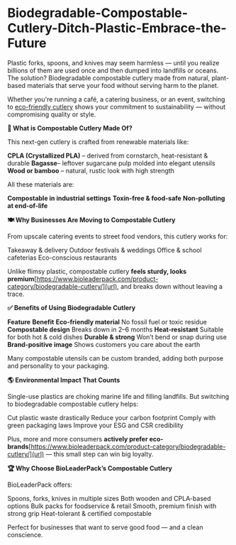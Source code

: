 # Biodegradable-Compostable-Cutlery-Ditch-Plastic-Embrace-the-Future

Plastic forks, spoons, and knives may seem harmless — until you realize billions of them are used once and then dumped into landfills or oceans. The solution? Biodegradable compostable cutlery made from natural, plant-based materials that serve your food without serving harm to the planet.

Whether you're running a café, a catering business, or an event, switching to [eco-friendly cutlery]([url](https://www.bioleaderpack.com/product-category/biodegradable-cutlery/)) shows your commitment to sustainability — without compromising quality or style.

**🍃 What is Compostable Cutlery Made Of?**

This next-gen cutlery is crafted from renewable materials like:

**CPLA (Crystallized PLA)** – derived from cornstarch, heat-resistant & durable
**Bagasse**– leftover sugarcane pulp molded into elegant utensils
**Wood or bamboo** – natural, rustic look with high strength

All these materials are:

**Compostable in industrial settings**
**Toxin-free & food-safe**
**Non-polluting at end-of-life**

**🍽️ Why Businesses Are Moving to Compostable Cutlery**

From upscale catering events to street food vendors, this cutlery works for:

Takeaway & delivery
Outdoor festivals & weddings
Office & school cafeterias
Eco-conscious restaurants

Unlike flimsy plastic, compostable cutlery **feels sturdy, looks premium**[https://www.bioleaderpack.com/product-category/biodegradable-cutlery/](url), and breaks down without leaving a trace.

**✅ Benefits of Using Biodegradable Cutlery**

**Feature**                              **Benefit**
**Eco-friendly material**               No fossil fuel or toxic residue
**Compostable design**                  Breaks down in 2–6 months
**Heat-resistant**                      Suitable for both hot & cold dishes
**Durable & strong**                    Won’t bend or snap during use
**Brand-positive image**                Shows customers you care about the earth

Many compostable utensils can be custom branded, adding both purpose and personality to your packaging.

**🌎 Environmental Impact That Counts**

Single-use plastics are choking marine life and filling landfills. But switching to biodegradable compostable cutlery helps:

Cut plastic waste drastically
Reduce your carbon footprint
Comply with green packaging laws
Improve your ESG and CSR credibility

Plus, more and more consumers **actively prefer eco-brands**[https://www.bioleaderpack.com/product-category/biodegradable-cutlery/](url) — this small step can win big loyalty.

**🏆 Why Choose BioLeaderPack’s Compostable Cutlery**

BioLeaderPack offers:

Spoons, forks, knives in multiple sizes
Both wooden and CPLA-based options
Bulk packs for foodservice & retail
Smooth, premium finish with strong grip
Heat-tolerant & certified compostable

Perfect for businesses that want to serve good food — and a clean conscience.
